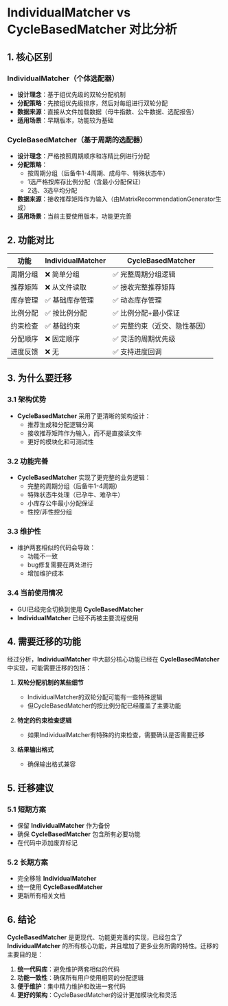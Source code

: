 # IndividualMatcher vs CycleBasedMatcher 对比分析

## 1. 核心区别

### IndividualMatcher（个体选配器）
- **设计理念**：基于组优先级的双轮分配机制
- **分配策略**：先按组优先级排序，然后对每组进行双轮分配
- **数据来源**：直接从文件加载数据（母牛指数、公牛数据、选配报告）
- **适用场景**：早期版本，功能较为基础

### CycleBasedMatcher（基于周期的选配器）
- **设计理念**：严格按照周期顺序和冻精比例进行分配
- **分配策略**：
  - 按周期分组（后备牛1-4周期、成母牛、特殊状态牛）
  - 1选严格按库存比例分配（含最小分配保证）
  - 2选、3选平均分配
- **数据来源**：接收推荐矩阵作为输入（由MatrixRecommendationGenerator生成）
- **适用场景**：当前主要使用版本，功能更完善

## 2. 功能对比

| 功能 | IndividualMatcher | CycleBasedMatcher |
|------|------------------|-------------------|
| 周期分组 | ❌ 简单分组 | ✅ 完整周期分组逻辑 |
| 推荐矩阵 | ❌ 从文件读取 | ✅ 接收完整推荐矩阵 |
| 库存管理 | ✅ 基础库存管理 | ✅ 动态库存管理 |
| 比例分配 | ✅ 按比例分配 | ✅ 比例分配+最小保证 |
| 约束检查 | ✅ 基础约束 | ✅ 完整约束（近交、隐性基因） |
| 分配顺序 | ❌ 固定顺序 | ✅ 灵活的周期优先级 |
| 进度反馈 | ❌ 无 | ✅ 支持进度回调 |

## 3. 为什么要迁移

### 3.1 架构优势
- **CycleBasedMatcher** 采用了更清晰的架构设计：
  - 推荐生成和分配逻辑分离
  - 接收推荐矩阵作为输入，而不是直接读文件
  - 更好的模块化和可测试性

### 3.2 功能完善
- **CycleBasedMatcher** 实现了更完整的业务逻辑：
  - 完整的周期分组（后备牛1-4周期）
  - 特殊状态牛处理（已孕牛、难孕牛）
  - 小库存公牛最小分配保证
  - 性控/非性控分组

### 3.3 维护性
- 维护两套相似的代码会导致：
  - 功能不一致
  - bug修复需要在两处进行
  - 增加维护成本

### 3.4 当前使用情况
- GUI已经完全切换到使用 **CycleBasedMatcher**
- **IndividualMatcher** 已经不再被主要流程使用

## 4. 需要迁移的功能

经过分析，**IndividualMatcher** 中大部分核心功能已经在 **CycleBasedMatcher** 中实现，可能需要迁移的包括：

1. **双轮分配机制的某些细节**
   - IndividualMatcher的双轮分配可能有一些特殊逻辑
   - 但CycleBasedMatcher的按比例分配已经覆盖了主要功能

2. **特定的约束检查逻辑**
   - 如果IndividualMatcher有特殊的约束检查，需要确认是否需要迁移

3. **结果输出格式**
   - 确保输出格式兼容

## 5. 迁移建议

### 5.1 短期方案
- 保留 **IndividualMatcher** 作为备份
- 确保 **CycleBasedMatcher** 包含所有必要功能
- 在代码中添加废弃标记

### 5.2 长期方案
- 完全移除 **IndividualMatcher**
- 统一使用 **CycleBasedMatcher**
- 更新所有相关文档

## 6. 结论

**CycleBasedMatcher** 是更现代、功能更完善的实现，已经包含了 **IndividualMatcher** 的所有核心功能，并且增加了更多业务所需的特性。迁移的主要目的是：

1. **统一代码库**：避免维护两套相似的代码
2. **功能一致性**：确保所有用户使用相同的分配逻辑
3. **便于维护**：集中精力维护和改进一套代码
4. **更好的架构**：CycleBasedMatcher的设计更加模块化和灵活